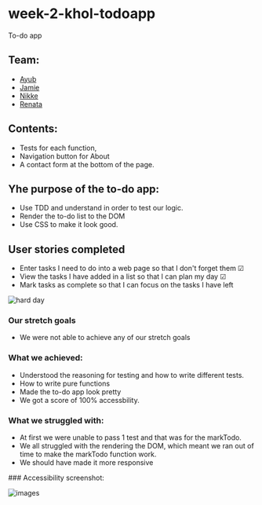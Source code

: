 # week-2-khol-todoapp
To-do app

## Team:
 * [Ayub](https://github.com/Ayub3) 
 * [Jamie](https://github.com/jc282)
 * [Nikke](https://github.com/nikkesan)
 * [Renata](https://github.com/renatajarmova)
 
 ## Contents: 
* Tests for each function, 
* Navigation button for About
* A contact form at the bottom of the page.

## Yhe purpose of the to-do app:
 - Use TDD  and understand in order to test our logic.
 - Render the to-do list to the DOM
 - Use CSS to make it look good.
 
## User stories completed 
- Enter tasks I need to do into a web page so that I don't forget them &#x2611;
- View the tasks I have added in a list so that I can plan my day &#x2611;
- Mark tasks as complete so that I can focus on the tasks I have left 

![hard day](https://media.giphy.com/media/hrk8ehR4lCZ27FtjPA/giphy.gif)

### Our stretch goals 
- We were not able to achieve any of our stretch goals


### What we achieved:
  - Understood the reasoning for testing and how to write different tests.
  - How to write pure functions
  - Made the to-do app look pretty
  - We got a score of 100% accessbility.
 
 ### What we struggled with: 
 - At first we were unable to pass 1 test and that was for the markTodo.
 - We all struggled with the rendering the DOM, which meant we ran out of time to make the markTodo function work. 
 - We should have made it more responsive

### Accessibility screenshot:

![images](img/khol-to-list.png)
  
 




